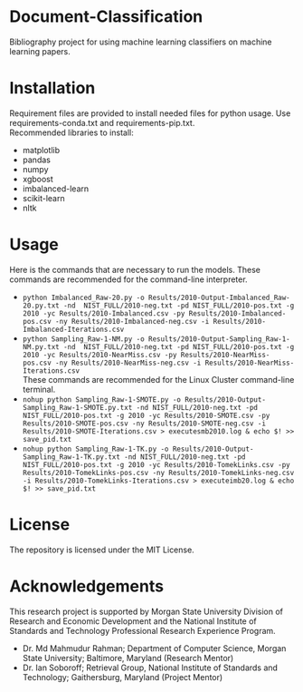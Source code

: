 ﻿# Document-Classification

Bibliography project for using machine learning classifiers on machine learning papers.


# Installation
Requirement files are provided to install needed files for python usage. Use requirements-conda.txt and requirements-pip.txt.<br />
Recommended libraries to install:

 - matplotlib
 - pandas
 - numpy
 - xgboost
 - imbalanced-learn
 - scikit-learn
 - nltk

# Usage
Here is the commands that are necessary to run the models.
These commands are recommended for the command-line interpreter. 
 - `python Imbalanced_Raw-20.py -o Results/2010-Output-Imbalanced_Raw-20.py.txt -nd  NIST_FULL/2010-neg.txt -pd NIST_FULL/2010-pos.txt -g 2010 -yc Results/2010-Imbalanced.csv -py Results/2010-Imbalanced-pos.csv -ny Results/2010-Imbalanced-neg.csv -i Results/2010-Imbalanced-Iterations.csv`
 - `python Sampling_Raw-1-NM.py -o Results/2010-Output-Sampling_Raw-1-NM.py.txt -nd  NIST_FULL/2010-neg.txt -pd NIST_FULL/2010-pos.txt -g 2010 -yc Results/2010-NearMiss.csv -py Results/2010-NearMiss-pos.csv -ny Results/2010-NearMiss-neg.csv -i Results/2010-NearMiss-Iterations.csv`<br />
These commands are recommended for the Linux Cluster command-line terminal.
 - `nohup python Sampling_Raw-1-SMOTE.py -o Results/2010-Output-Sampling_Raw-1-SMOTE.py.txt -nd NIST_FULL/2010-neg.txt -pd NIST_FULL/2010-pos.txt -g 2010 -yc Results/2010-SMOTE.csv -py Results/2010-SMOTE-pos.csv -ny Results/2010-SMOTE-neg.csv -i Results/2010-SMOTE-Iterations.csv > executesmb2010.log &
echo $! >> save_pid.txt`
 -  `nohup python Sampling_Raw-1-TK.py -o Results/2010-Output-Sampling_Raw-1-TK.py.txt -nd NIST_FULL/2010-neg.txt -pd NIST_FULL/2010-pos.txt -g 2010 -yc Results/2010-TomekLinks.csv -py Results/2010-TomekLinks-pos.csv -ny Results/2010-TomekLinks-neg.csv -i Results/2010-TomekLinks-Iterations.csv > executeimb20.log &
echo $! >> save_pid.txt`


# License
The repository is licensed under the MIT License.

# Acknowledgements
This research project is supported by Morgan State University Division of Research and Economic Development and the National Institute of Standards and Technology Professional Research Experience Program.
- Dr. Md Mahmudur Rahman; Department of Computer Science, Morgan State University; Baltimore, Maryland (Research Mentor)
- Dr. Ian Soboroff; Retrieval Group, National Institute of Standards and Technology; Gaithersburg, Maryland (Project Mentor)

